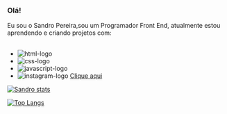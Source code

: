 ### Olá!

Eu sou o Sandro Pereira,sou um Programador Front End, atualmente estou aprendendo e criando projetos com:
<br>
<br>

- <img src="https://img.shields.io/badge/HTML5-E34F26?style=for-the-badge&logo=html5&logoColor=white" alt="html-logo" /> <a>
- <img src="https://img.shields.io/badge/CSS3-1572B6?style=for-the-badge&logo=css3&logoColor=white" alt="css-logo" />
- <img src="https://img.shields.io/badge/JavaScript-323330?style=for-the-badge&logo=javascript&logoColor=F7DF1E" alt="javascript-logo" />
- <img src="https://img.shields.io/badge/Instagram-E4405F?style=for-the-badge&logo=instagram&logoColor=white" alt="instagram-logo"> <a href="https://www.instagram.com/sandro_pereiras?utm_source=qr&igsh=Y3prMThraDRtNmJ5">Clique aqui</a>

[![Sandro stats](https://github-readme-stats.vercel.app/api?username=sandro2rs)](https://github.com/anuraghazra/github-readme-stats)

[![Top Langs](https://github-readme-stats.vercel.app/api/top-langs/?username=sandro2rs)](https://github.com/anuraghazra/github-readme-stats)
